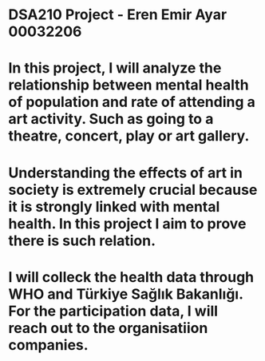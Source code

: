 # DSA210 Project - Eren Emir Ayar 00032206

# In this project, I will analyze the relationship between mental health of population and rate of attending a art activity. Such as going to a theatre, concert, play or art gallery.
# Understanding the effects of art in society is extremely crucial because it is strongly linked with mental health. In this project I aim to prove there is such relation.
# I will colleck the health data through WHO and Türkiye Sağlık Bakanlığı. For the participation data, I will reach out to the organisatiion companies.
